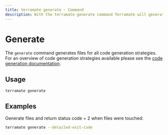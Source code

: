 ```yaml
---
title: terramate generate - Command
description: With the terramate generate command Terramate will generate all files.
---
```


# Generate

The `generate` command generates files for all code generation strategies. For an overview of code generation strategies available please see the [code generation documentation](../code-generation/index.md).

## Usage

`terramate generate`


## Examples

Generate files and return status code = 2 when files were touched:

```bash
terramate generate --detailed-exit-code
```
